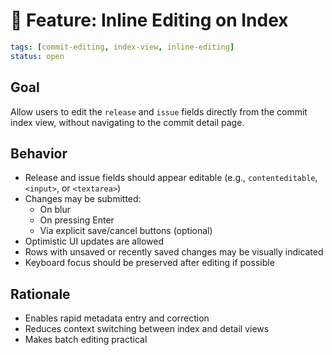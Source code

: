# 📎 Feature: Inline Editing on Index

```yaml
tags: [commit-editing, index-view, inline-editing]
status: open
```

## Goal

Allow users to edit the `release` and `issue` fields directly from the commit index view, without navigating to the commit detail page.

## Behavior

- Release and issue fields should appear editable (e.g., `contenteditable`, `<input>`, or `<textarea>`)
- Changes may be submitted:
  - On blur
  - On pressing Enter
  - Via explicit save/cancel buttons (optional)
- Optimistic UI updates are allowed
- Rows with unsaved or recently saved changes may be visually indicated
- Keyboard focus should be preserved after editing if possible

## Rationale

- Enables rapid metadata entry and correction
- Reduces context switching between index and detail views
- Makes batch editing practical
